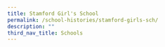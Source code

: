 ```yaml
---
title: Stamford Girl's School
permalink: /school-histories/stamford-girls-sch/
description: ""
third_nav_title: Schools
---
```



